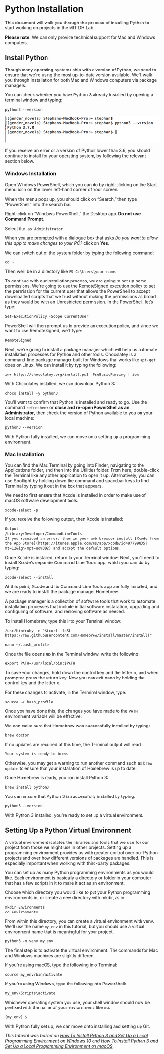 # Python Installation

This document will walk you through the process of installing Python to start working on projects in the MIT DH Lab.

**Please note**: We can only provide technical support for Mac and Windows computers.

## Install Python
Though many operating systems ship with a version of Python, we need to ensure that we're using the most up-to-date version available. We'll walk you through installation for both Mac and Windows computers via package managers.

You can check whether you have Python 3 already installed by opening a terminal window and typing:

```
python3 --version
```

![](../images/setup_python_1.png)

If you receive an error or a version of Python lower than 3.6, you should continue to install for your operating system, by following the relevant section below.

### Windows Installation
Open Windows PowerShell, which you can do by right-clicking on the Start menu icon on the lower left-hand corner of your screen.

When the menu pops up, you should click on “Search,” then type “PowerShell” into the search bar.

Right-click on “Windows PowerShell,” the Desktop app. **Do not use Command Prompt.**

Select `Run as Administrator.`

When you are prompted with a dialogue box that asks *Do you want to allow this app to make changes to your PC?* click on **Yes**.

We can switch out of the system folder by typing the following command:

```
cd ~
```

Then we’ll be in a directory like `PS C:\Users\your-name`.

To continue with our installation process, we are going to set up some permissions. We're going to use the RemoteSigned execution policy to set the permission for the current user that allows the PowerShell to accept downloaded scripts that we trust without making the permissions as broad as they would be with an Unrestricted permission. In the PowerShell, let’s type:

```
Set-ExecutionPolicy -Scope CurrentUser
```

PowerShell will then prompt us to provide an execution policy, and since we want to use RemoteSigned, we’ll type:

```
RemoteSigned
```

Next, we're going to install a package manager which will help us automate installation processes for Python and other tools. Chocolatey is a command-line package manager built for Windows that works like `apt-get` does on Linux. We can install it by typing the following:

```
iwr https://chocolatey.org/install.ps1 -UseBasicParsing | iex
```

With Chocolatey installed, we can download Python 3:

```
choco install -y python3
```

You’ll want to confirm that Python is installed and ready to go. Use the command `refreshenv` or **close and re-open PowerShell as an Administrator**, then check the version of Python available to you on your local machine:

```
python3 --version
```

With Python fully installed, we can move onto setting up a programming environment.

### Mac Installation

You can find the Mac Terminal by going into Finder, navigating to the Applications folder, and then into the Utilities folder. From here, double-click the Terminal like any other application to open it up. Alternatively, you can use Spotlight by holding down the command and spacebar keys to find Terminal by typing it out in the box that appears.

We need to first ensure that Xcode is installed in order to make use of macOS software development tools.

```
xcode-select -p
```

If you receive the following output, then Xcode is installed:

```
Output
/Library/Developer/CommandLineTools
If you received an error, then in your web browser install [Xcode from the App Store](https://itunes.apple.com/us/app/xcode/id497799835?mt=12&ign-mpt=uo%3D2) and accept the default options.
```

Once Xcode is installed, return to your Terminal window. Next, you’ll need to install Xcode’s separate Command Line Tools app, which you can do by typing:

```
xcode-select --install
```

At this point, Xcode and its Command Line Tools app are fully installed, and we are ready to install the package manager Homebrew.

A package manager is a collection of software tools that work to automate installation processes that include initial software installation, upgrading and configuring of software, and removing software as needed.

To install Homebrew, type this into your Terminal window:

```command
/usr/bin/ruby -e "$(curl -fsSL https://raw.githubusercontent.com/Homebrew/install/master/install)"
```

```
nano ~/.bash_profile
```

Once the file opens up in the Terminal window, write the following:

```
export PATH=/usr/local/bin:$PATH
```

To save your changes, hold down the control key and the letter o, and when prompted press the return key. Now you can exit nano by holding the control key and the letter x.

For these changes to activate, in the Terminal window, type:

```
source ~/.bash_profile
```

Once you have done this, the changes you have made to the `PATH` environment variable will be effective.

We can make sure that Homebrew was successfully installed by typing:

```
brew doctor
```

If no updates are required at this time, the Terminal output will read:

```
Your system is ready to brew.
```

Otherwise, you may get a warning to run another command such as `brew update` to ensure that your installation of Homebrew is up to date.

Once Homebrew is ready, you can install Python 3:

```
brew install python3
```

You can ensure that Python 3 is successfully installed by typing:

```
python3 --version
```

With Python 3 installed, you're ready to set up a virtual environment.

## Setting Up a Python Virtual Environment

A virtual environment isolates the libraries and tools that we use for our project from those we might use in other projects. Setting up a programming environment provides us with greater control over our Python projects and over how different versions of packages are handled. This is especially important when working with third-party packages.

You can set up as many Python programming environments as you would like. Each environment is basically a directory or folder in your computer that has a few scripts in it to make it act as an environment.

Choose which directory you would like to put your Python programming environments in, or create a new directory with mkdir, as in:

```
mkdir Environments
cd Environments
```

From within this directory, you can create a virtual environment with venv. We'll use the name `my_env` in this tutorial, but you should use a virtual environment name that is meaningful for your project.

```
python3 -m venv my_env
```

The final step is to activate the virtual environment. The commands for Mac and Windows machines are slightly different.

If you're using macOS, type the following into Terminal:

```
source my_env/bin/activate
```

If you're using Windows, type the following into PowerShell:

```
my_env\Scripts\activate
```

Whichever operating system you use, your shell window should now be prefixed with the name of your enviornment, like so:

```
(my_env) $
```

With Python fully set up, we can move onto installing and setting up Git.

*This tutorial was based on [How To Install Python 3 and Set Up a Local Programming Environment on Windows 10](https://www.digitalocean.com/community/tutorials/how-to-install-python-3-and-set-up-a-local-programming-environment-on-windows-10#step-5-%E2%80%94-setting-up-a-virtual-environment) and [How To Install Python 3 and Set Up a Local Programming Environment on macOS](https://www.digitalocean.com/community/tutorials/how-to-install-python-3-and-set-up-a-local-programming-environment-on-macos).*

